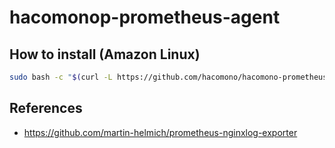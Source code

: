 # hacomonop-prometheus-agent

## How to install (Amazon Linux)

```sh
sudo bash -c "$(curl -L https://github.com/hacomono/hacomono-prometheus-agent/releases/download/v0.1.5/install.bash)"
```

## References

* https://github.com/martin-helmich/prometheus-nginxlog-exporter
